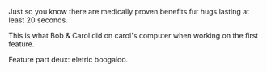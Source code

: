 
Just so you know there are medically proven benefits fur hugs lasting at least 20 seconds. 

This is what Bob & Carol did on carol's computer when working on the first feature.

Feature part deux: eletric boogaloo.

